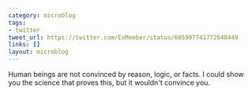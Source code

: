 ```yaml
---
category: microblog
tags:
- twitter
tweet_url: https://twitter.com/ExMember/status/685997741772648449
links: []
layout: microblog
---
```

Human beings are not convinced by reason, logic, or facts. I could show you the science that proves this, but it wouldn't convince you.
